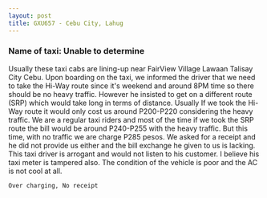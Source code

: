 ```yaml
---
layout: post
title: GXU657 - Cebu City, Lahug
---
```


### Name of taxi: Unable to determine

Usually these taxi cabs are lining-up near FairView Village Lawaan Talisay City Cebu. Upon boarding on the taxi, we informed the driver that we need to take the Hi-Way route since it's weekend and around 8PM time so there should be no heavy traffic. However he insisted to get on a different route (SRP) which would take long in terms of distance. Usually If we took the Hi-Way route it would only cost us around P200-P220 considering the heavy traffic. We are a regular taxi riders and most of the time if we took the SRP route the bill would be around P240-P255 with the heavy traffic. But this time, with no traffic we are charge P285 pesos. We asked for a receipt and he did not provide us either and the bill exchange he given to us is lacking. This taxi driver is arrogant and would not listen to his customer. I believe his taxi meter is tampered also. The condition of the vehicle is poor and the AC is not cool at all. 

```Over charging, No receipt```
